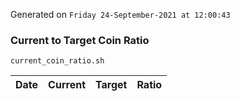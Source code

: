 Generated on `Friday 24-September-2021 at 12:00:43`

### Current to Target Coin Ratio
`current_coin_ratio.sh`

Date|Current|Target|Ratio
---|---|---|---
